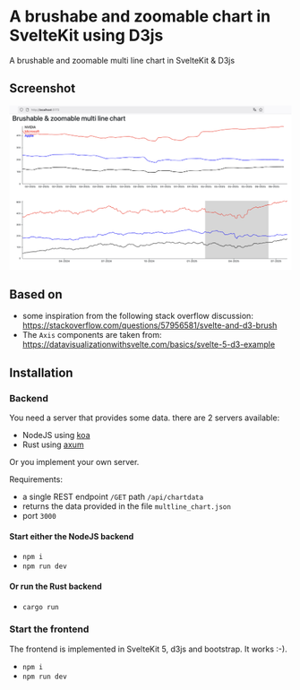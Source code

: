 # A brushabe and zoomable chart in SvelteKit using D3js

A brushable and zoomable multi line chart in SvelteKit & D3js

## Screenshot

![This is the repo in action](screenshot.png)

## Based on

- some inspiration from the following stack overflow discussion: https://stackoverflow.com/questions/57956581/svelte-and-d3-brush
- The ```Axis``` components are taken from: https://datavisualizationwithsvelte.com/basics/svelte-5-d3-example

## Installation

### Backend

You need a server that provides some data. there are 2 servers available:

- NodeJS using [koa](./backend-node)
- Rust using [axum](./backend-rust)

Or you implement your own server.

Requirements:
- a single REST endpoint ```/GET``` path ```/api/chartdata```
- returns the data provided in the file ```multline_chart.json```
- port ```3000```

#### Start either the NodeJS backend

- `npm i`
- `npm run dev`

#### Or run the Rust backend

- `cargo run`

### Start the frontend

The frontend is implemented in SvelteKit 5, d3js and bootstrap. It works :-).

- `npm i`
- `npm run dev`
